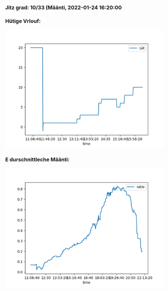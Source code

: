 ### Jitz grad: 10/33 (Määnti, 2022-01-24 16:20:00

### Hütige Vrlouf:
![Graph](Today.png)

### E durschnittleche Määnti:
![Graph](Määnti.png)
